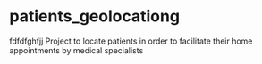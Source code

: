 # patients_geolocationg
fdfdfghfjj
Project to locate patients in order to facilitate their home appointments by medical specialists
